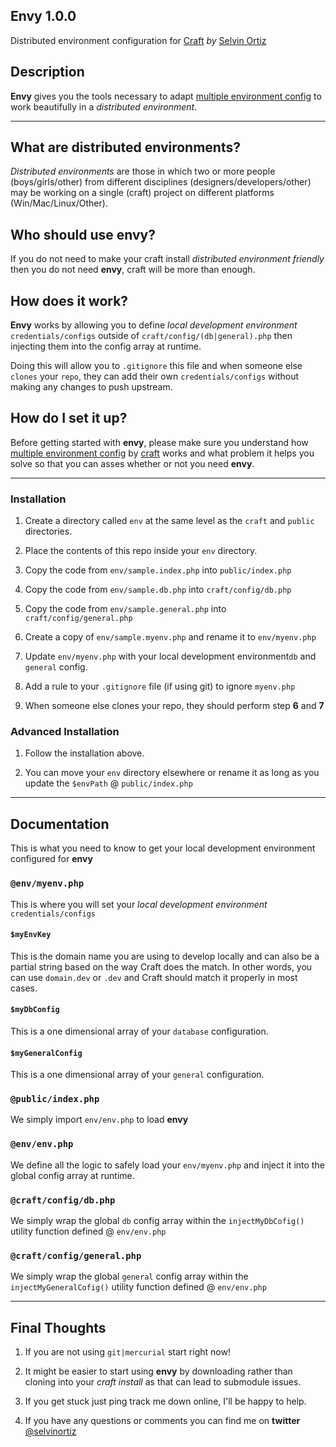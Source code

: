 ## Envy 1.0.0
Distributed environment configuration for [Craft](http://buildwithcraft.com) *by* [Selvin Ortiz](http://twitter.com/selvinortiz)

## Description
**Envy** gives you the tools necessary to adapt [multiple environment config](http://docs.buildwithcraft.com/diving-in/multi-environment-configs.html) to work beautifully in a *distributed environment*.

---

## What are distributed environments?
*Distributed environments* are those in which two or more people (boys/girls/other) from different disciplines (designers/developers/other) may be working on a single (craft) project on different platforms (Win/Mac/Linux/Other).

## Who should use envy?
If you do not need to make your craft install *distributed environment friendly* then you do not need **envy**, craft will be more than enough.

## How does it work?
**Envy** works by allowing you to define *local development environment* `credentials/configs` outside of `craft/config/(db|general).php` then injecting them into the config array at runtime.

Doing this will allow you to `.gitignore` this file and when someone else `clones` your `repo`, they can add their own `credentials/configs` without making any changes to push upstream.

## How do I set it up?
Before getting started with **envy**, please make sure you understand how [multiple environment config](http://docs.buildwithcraft.com/diving-in/multi-environment-configs.html) by [craft](http://buildwithcraft.com) works and what problem it helps you solve so that you can asses whether or not you need **envy**.

---

### Installation
1. Create a directory called `env` at the same level as the `craft` and `public` directories.

2. Place the contents of this repo inside your `env` directory.

3. Copy the code from `env/sample.index.php` into `public/index.php`

4. Copy the code from `env/sample.db.php` into `craft/config/db.php`

5. Copy the code from `env/sample.general.php` into `craft/config/general.php`

6. Create a copy of `env/sample.myenv.php` and rename it to `env/myenv.php`

7. Update `env/myenv.php` with your local development environment`db` and `general` config.

8. Add a rule to your `.gitignore` file (if using git) to ignore `myenv.php`

9. When someone else clones your repo, they should perform step **6** and **7**

### Advanced Installation
1. Follow the installation above.

2. You can move your `env` directory elsewhere or rename it as long as you update the `$envPath` @ `public/index.php`

---

## Documentation
This is what you need to know to get your local development environment configured for **envy**

### `@env/myenv.php`
This is where you will set your *local development environment* `credentials/configs`

#### `$myEnvKey`
This is the domain name you are using to develop locally and can also be a partial string based on the way Craft does the match.
In other words, you can use `domain.dev` or `.dev` and Craft should match it properly in most cases.

#### `$myDbConfig`
This is a one dimensional array of your `database` configuration.

#### `$myGeneralConfig`
This is a one dimensional array of your `general` configuration.

### `@public/index.php`
We simply import `env/env.php` to load **envy**

### `@env/env.php`
We define all the logic to safely load your `env/myenv.php` and inject it into the global config array at runtime.

### `@craft/config/db.php`
We simply wrap the global `db` config array within the `injectMyDbCofig()` utility function defined @ `env/env.php`

### `@craft/config/general.php`
We simply wrap the global `general` config array within the `injectMyGeneralCofig()` utility function defined @ `env/env.php`

---

## Final Thoughts
1. If you are not using `git|mercurial` start right now!

2. It might be easier to start using **envy** by downloading rather than cloning into your *craft install* as that can lead to submodule issues.

3. If you get stuck just ping track me down online, I'll be happy to help.

4. If you have any questions or comments you can find me on **twitter** [@selvinortiz](http://twitter.com/selvinortiz)
